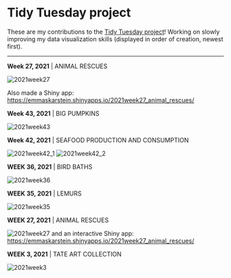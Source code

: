# Tidy Tuesday project

These are my contributions to the [Tidy Tuesday project](https://github.com/rfordatascience/tidytuesday)! Working on slowly improving my data visualization skills
(displayed in order of creation, newest first).

---

**Week 27, 2021** | ANIMAL RESCUES

![2021week27](https://github.com/emmaSkarstein/tidytuesday/blob/master/output/2021week27_animal_rescue.png)

Also made a Shiny app: https://emmaskarstein.shinyapps.io/2021week27_animal_rescues/ 


**Week 43, 2021** | BIG PUMPKINS

![2021week43](https://github.com/emmaSkarstein/tidytuesday/blob/master/output/2021week43_pumpkins.png)


**Week 42, 2021** | SEAFOOD PRODUCTION AND CONSUMPTION

![2021week42_1](https://github.com/emmaSkarstein/tidytuesday/blob/master/output/2021week42_seafood_consumption.png)
![2021week42_2](https://github.com/emmaSkarstein/tidytuesday/blob/master/output/2021week42_seafood_light.png)


**WEEK 36, 2021** | BIRD BATHS

![2021week36](https://github.com/emmaSkarstein/tidytuesday/blob/master/output/2021week36.png)


**WEEK 35, 2021** | LEMURS

![2021week35](https://github.com/emmaSkarstein/tidytuesday/blob/master/output/2021week35.png)


**WEEK 27, 2021** | ANIMAL RESCUES

![2021week27](https://github.com/emmaSkarstein/tidytuesday/blob/master/output/2021week27_animal_rescue.png)
and an interactive Shiny app: https://emmaskarstein.shinyapps.io/2021week27_animal_rescues/ 

**WEEK 3, 2021** | TATE ART COLLECTION

![2021week3](https://github.com/emmaSkarstein/tidytuesday/blob/master/output/2021week03.png)
